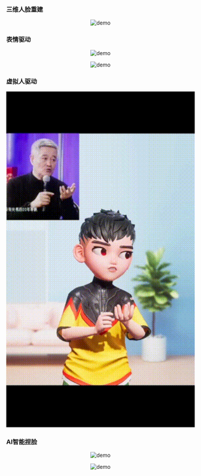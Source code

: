 
### 三维人脸重建
<p align="center">
  <img src="docs/images/3dfacereco.png" alt="demo" width="512px">
</p>
                  

### 表情驱动
<p align="center">
  <img src="resource/v2.gif" alt="demo" width="512px">
</p>

<p align="center">
  <img src="resource/image130.gif" alt="demo" width="512px">
</p>

### 虚拟人驱动
<p align="center">
  <img src="resource/image25.gif" alt="demo" width="512px">
</p>

### AI智能捏脸
<p align="center">
  <img src="resource/3dcartoonface_1" alt="demo" width="512px">
</p>
<p align="center">
  <img src="resource/3dcartoonface_1" alt="demo" width="512px">
</p>
